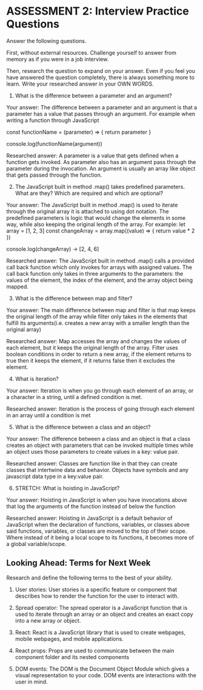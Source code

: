 # ASSESSMENT 2: Interview Practice Questions

Answer the following questions.

First, without external resources. Challenge yourself to answer from memory as if you were in a job interview.

Then, research the question to expand on your answer. Even if you feel you have answered the question completely, there is always something more to learn. Write your researched answer in your OWN WORDS.

1. What is the difference between a parameter and an argument?

Your answer: The difference between a parameter and an argument is that a parameter has a value that passes through an argument. 
For example when writing a function through JavaScript

const functionName = (parameter) => {
    return parameter
}

console.log(functionName(argument))

Researched answer: A parameter is a value that gets defined when a function gets invoked. As parameter also has an argument pass through the parameter during the invocation. An argument is usually an array like object that gets passed through the function.

2. The JavaScript built in method .map() takes predefined parameters. What are they? Which are required and which are optional?

Your answer: The JavaScript built in method .map() is used to iterate through the original array it is attached to using dot notation. The predefined parameters is logic that would change the elements in some way, while also keeping the original length of the array.
For example:
let array = [1, 2, 3]
const changeArray = array.map((value) => {
    return value * 2
})

console.log(changeArray)
-> [2, 4, 6]

Researched answer: The JavaScript built in method .map() calls a provided call back function which only invokes for arrays with assigned values. The call back function only takes in three arguments to the parameters: the values of the element, the index of the element, and the array object being mapped.

3. What is the difference between map and filter?

Your answer: The main difference between map and filter is that map keeps the original length of the array while filter only takes in the elements that fulfill its arguments(i.e. creates a new array with a smaller length than the original array)

Researched answer: Map accesses the array and changes the values of each element, but it keeps the original length of the array. Filter uses boolean conditions in order to return a new array, if the element returns to true then it keeps the element, if it returns false then it excludes the element.

4. What is iteration?

Your answer: Iteration is when you go through each element of an array, or a character in a string, until a defined condition is met.

Researched answer: Iteration is the process of going through each element in an array until a condition is met

5. What is the difference between a class and an object?

Your answer: The difference between a class and an object is that a class creates an object with parameters that can be invoked multiple times while an object uses those parameters to create values in a key: value pair.

Researched answer: Classes are function like in that they can create classes that intertwine data and behavior. Objects have symbols and any javascript data type in a key:value pair. 

6. STRETCH: What is hoisting in JavaScript?

Your answer: Hoisting in JavaScript is when you have invocations above that log the arguments of the function instead of below the function

Researched answer: Hoisting in JavaScript is a default behavior of JavaScript when the declaration of functions, variables, or classes above said functions, variables, or classes are moved to the top of their scope. Where instead of it being a local scope to its functions, it becomes more of a global variable/scope.

## Looking Ahead: Terms for Next Week

Research and define the following terms to the best of your ability.

1. User stories: User stories is a specific feature or component that describes how to render the function for the user to interact with.

2. Spread operator: The spread operator is a JavaScript function that is used to iterate through an array or an object and creates an exact copy into a new array or object.

3. React: React is a JavaScript library that is used to create webpages, mobile webpages, and mobile applications.

4. React props: Props are used to communicate between the main component folder and its nested components

5. DOM events: The DOM is the Document Object Module which gives a visual representation to your code. DOM events are interactions with the user in mind. 
